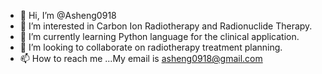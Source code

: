 - 👋 Hi, I’m @Asheng0918
- 👀 I’m interested in Carbon Ion Radiotherapy and Radionuclide Therapy.
- 🌱 I’m currently learning Python language for the clinical application.
- 💞️ I’m looking to collaborate on radiotherapy treatment planning.
- 📫 How to reach me ...My email is asheng0918@gmail.com

<!---
Asheng0918/Asheng0918 is a ✨ special ✨ repository because its `README.md` (this file) appears on your GitHub profile.
You can click the Preview link to take a look at your changes.
--->
